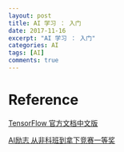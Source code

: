 ```yaml
---
layout: post
title: AI 学习 ： 入门 
date: 2017-11-16
excerpt: "AI 学习 ： 入门"
categories: AI
tags: [AI]
comments: true
---
```




# Reference

[TensorFlow 官方文档中文版 ](http://wiki.jikexueyuan.com/project/tensorflow-zh/get_started/basic_usage.html)

[AI励志 从非科班到拿下竞赛一等奖](http://blog.csdn.net/qq_40027052/article/details/78542679)
